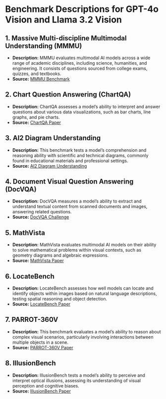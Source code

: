 # Benchmark Descriptions for GPT-4o Vision and Llama 3.2 Vision

## 1. Massive Multi-discipline Multimodal Understanding (MMMU)
- **Description:** MMMU evaluates multimodal AI models across a wide range of academic disciplines, including science, humanities, and engineering. It consists of questions sourced from college exams, quizzes, and textbooks.
- **Source:** [MMMU Benchmark](https://mmmu-benchmark.github.io)

## 2. Chart Question Answering (ChartQA)
- **Description:** ChartQA assesses a model’s ability to interpret and answer questions about various data visualizations, such as bar charts, line graphs, and pie charts.
- **Source:** [ChartQA Paper](https://arxiv.org/abs/2308.04724)

## 3. AI2 Diagram Understanding
- **Description:** This benchmark tests a model’s comprehension and reasoning ability with scientific and technical diagrams, commonly found in educational materials and professional settings.
- **Source:** [AI2 Diagram Understanding](https://allenai.org/data/diagram-understanding)

## 4. Document Visual Question Answering (DocVQA)
- **Description:** DocVQA measures a model’s ability to extract and understand textual content from scanned documents and images, answering related questions.
- **Source:** [DocVQA Challenge](https://rrc.cvc.uab.es/?ch=17)

## 5. MathVista
- **Description:** MathVista evaluates multimodal AI models on their ability to solve mathematical problems within visual contexts, such as geometry diagrams and algebraic expressions.
- **Source:** [MathVista Paper](https://arxiv.org/abs/2312.00956)

## 6. LocateBench
- **Description:** LocateBench assesses how well models can locate and identify objects within images based on natural language descriptions, testing spatial reasoning and object detection.
- **Source:** [LocateBench Paper](https://arxiv.org/abs/2410.19808)

## 7. PARROT-360V
- **Description:** This benchmark evaluates a model’s ability to reason about complex visual scenarios, particularly involving interactions between multiple objects in a scene.
- **Source:** [PARROT-360V Paper](https://arxiv.org/abs/2411.15201)

## 8. IllusionBench
- **Description:** IllusionBench tests a model’s ability to perceive and interpret optical illusions, assessing its understanding of visual perception and cognitive biases.
- **Source:** [IllusionBench Paper](https://arxiv.org/abs/2501.00848)